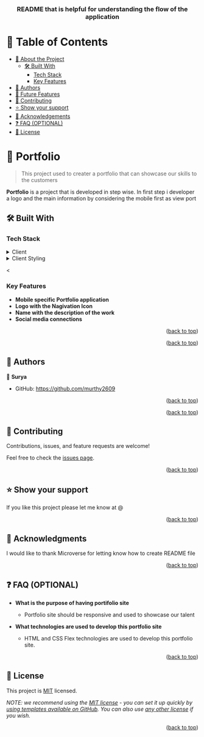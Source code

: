 <a name="readme-top"></a>

<div align="center">
  <!-- You are encouraged to replace this logo with your own! Otherwise you can also remove it. -->
  
  <h3><b>README that is helpful for understanding the flow of the application </b></h3>

</div>

<!-- TABLE OF CONTENTS -->

# 📗 Table of Contents

- [📖 About the Project](#about-project)
  - [🛠 Built With](#built-with)
    - [Tech Stack](#tech-stack)
    - [Key Features](#key-features)
 - [👥 Authors](#authors)
- [🔭 Future Features](#future-features)
- [🤝 Contributing](#contributing)
- [⭐️ Show your support](#support)
- [🙏 Acknowledgements](#acknowledgements)
- [❓ FAQ (OPTIONAL)](#faq)
- [📝 License](#license)

<!-- PROJECT DESCRIPTION -->

# 📖 Portfolio <a name="about-project"></a>

> This project used to creater a portfolio that can showcase our skills to the customers

**Portfolio** is a project that is developed in step wise. In first step i developer a logo 
and the main information by considering the mobile first as view port

## 🛠 Built With <a name="built-with"></a>

### Tech Stack <a name="tech-stack"></a>


<details>
  <summary>Client</summary>
  <ul>
    <li><a href="https://html.org/">HTML</a></li>
  </ul>
</details>

<details>
  <summary>Client Styling</summary>
  <ul>
    <li><a href="https://css.com/">CSS</a></li>
  </ul>
</details>



<<!-- Features -->

### Key Features <a name="key-features"></a>



- **Mobile specific Portfolio application**
- **Logo with the Nagivation Icon**
- **Name with the description of the work**
- **Social media connections**



<p align="right">(<a href="#readme-top">back to top</a>)</p>




<p align="right">(<a href="#readme-top">back to top</a>)</p>

<!-- AUTHORS -->

## 👥 Authors <a name="authors"></a>


👤 **Surya**

- GitHub: https://github.com/murthy2609


<p align="right">(<a href="#readme-top">back to top</a>)</p>

<!-- FUTURE FEATURES -->


<p align="right">(<a href="#readme-top">back to top</a>)</p>

<!-- CONTRIBUTING -->

## 🤝 Contributing <a name="contributing"></a>

Contributions, issues, and feature requests are welcome!

Feel free to check the [issues page](../../issues/).

<p align="right">(<a href="#readme-top">back to top</a>)</p>

<!-- SUPPORT -->

## ⭐️ Show your support <a name="support"></a>


If you like this project please let me know at @

<p align="right">(<a href="#readme-top">back to top</a>)</p>

<!-- ACKNOWLEDGEMENTS -->

## 🙏 Acknowledgments <a name="acknowledgements"></a>


I would like to thank Microverse for letting know how to create README file

<p align="right">(<a href="#readme-top">back to top</a>)</p>

<!-- FAQ (optional) -->

## ❓ FAQ (OPTIONAL) <a name="faq"></a>


- **What is the purpose of having portifolio site**

  - Portfolio site should be responsive and used to showcase our talent

- **What technologies are used to develop this portfolio site**

  - HTML and CSS Flex technologies are used to develop this portfolio site.

<p align="right">(<a href="#readme-top">back to top</a>)</p>

<!-- LICENSE -->

## 📝 License <a name="license"></a>

This project is <a href="./MIT.md">MIT</a> licensed.

_NOTE: we recommend using the [MIT license](https://choosealicense.com/licenses/mit/) - you can set it up quickly by [using templates available on GitHub](https://docs.github.com/en/communities/setting-up-your-project-for-healthy-contributions/adding-a-license-to-a-repository). You can also use [any other license](https://choosealicense.com/licenses/) if you wish._

<p align="right">(<a href="#readme-top">back to top</a>)</p>